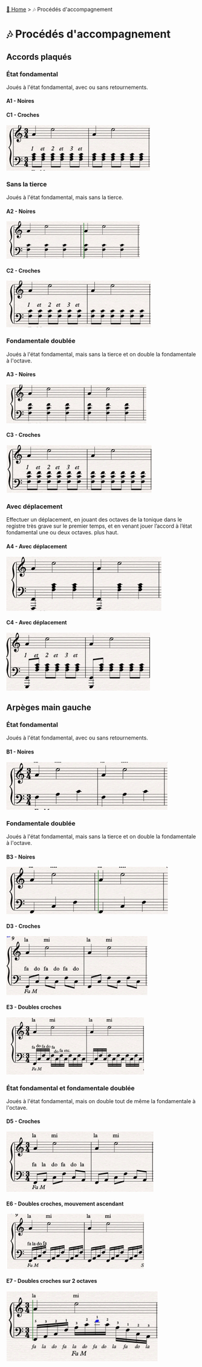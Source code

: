 [🏡 Home](index.md) > 🎶 Procédés d'accompagnement

# 🎶 Procédés d'accompagnement

## Accords plaqués

### État fondamental
Joués à l'état fondamental, avec ou sans retournements.

#### A1 - Noires

#### C1 - Croches
![C1](./assets/img/procedes-accompagnement/c1.png)

### Sans la tierce
Joués à l'état fondamental, mais sans la tierce.

#### A2 - Noires
![A2](./assets/img/procedes-accompagnement/a2.png)

#### C2 - Croches
![C2](./assets/img/procedes-accompagnement/c2.png)

### Fondamentale doublée
Joués à l'état fondamental, mais sans la tierce et on double la fondamentale à l'octave.

#### A3 - Noires
![A3](./assets/img/procedes-accompagnement/a3.png)

#### C3 - Croches
![C3](./assets/img/procedes-accompagnement/c3.png)

### Avec déplacement
Effectuer un déplacement, en jouant des octaves de la tonique dans le registre très grave sur le premier temps, et en venant jouer l’accord à l’état fondamental une ou deux octaves.
plus haut.

#### A4 - Avec déplacement
![A4](./assets/img/procedes-accompagnement/a4.png)

#### C4 - Avec déplacement
![C4](./assets/img/procedes-accompagnement/c4.png)

## Arpèges main gauche

### État fondamental
Joués à l'état fondamental, avec ou sans retournements.

#### B1 - Noires
![B1](./assets/img/procedes-accompagnement/b1.png)

### Fondamentale doublée
Joués à l'état fondamental, mais sans la tierce et on double la fondamentale à l'octave.

#### B3 - Noires
![B3](./assets/img/procedes-accompagnement/b3.png)

#### D3 - Croches
![D3](./assets/img/procedes-accompagnement/d3.png)

#### E3 - Doubles croches
![E3](./assets/img/procedes-accompagnement/e3.png)

### État fondamental et fondamentale doublée
Joués à l'état fondamental, mais on double tout de même la fondamentale à l'octave.

#### D5 - Croches
![D5](./assets/img/procedes-accompagnement/d5.png)

#### E6 - Doubles croches, mouvement ascendant
![e6](./assets/img/procedes-accompagnement/e6.png)

#### E7 - Doubles croches sur 2 octaves
![e7](./assets/img/procedes-accompagnement/e7.png)
